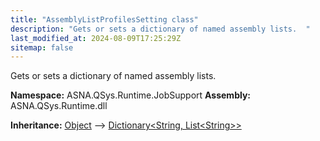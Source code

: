 ```yaml
---
title: "AssemblyListProfilesSetting class"
description: "Gets or sets a dictionary of named assembly lists.  "
last_modified_at: 2024-08-09T17:25:29Z
sitemap: false
---
```


Gets or sets a dictionary of named assembly lists. 

**Namespace:** ASNA.QSys.Runtime.JobSupport
**Assembly:** ASNA.QSys.Runtime.dll

**Inheritance:** [Object](https://docs.microsoft.com/en-us/dotnet/api/system.object) --> [Dictionary\<String, List\<String\>\>](https://learn.microsoft.com/en-us/dotnet/api/system.collections.generic.dictionary-2?view=net-8.0)
<br>
<br>
